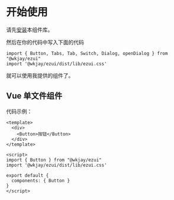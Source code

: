 # 开始使用
请先[安装](#/doc/install)本组件库。

然后在你的代码中写入下面的代码

```
import { Button, Tabs, Tab, Switch, Dialog, openDialog } from "@wkjay/ezui"
import '@wkjay/ezui/dist/lib/ezui.css'
```

就可以使用我提供的组件了。

## Vue 单文件组件

代码示例：

```
<template>
  <div>
    <Button>按钮</Button>
  </div>
</template>

<script>
import { Button } from "@wkjay/ezui"
import '@wkjay/ezui/dist/lib/ezui.css'

export default {
  components: { Button }
}
</script>
```